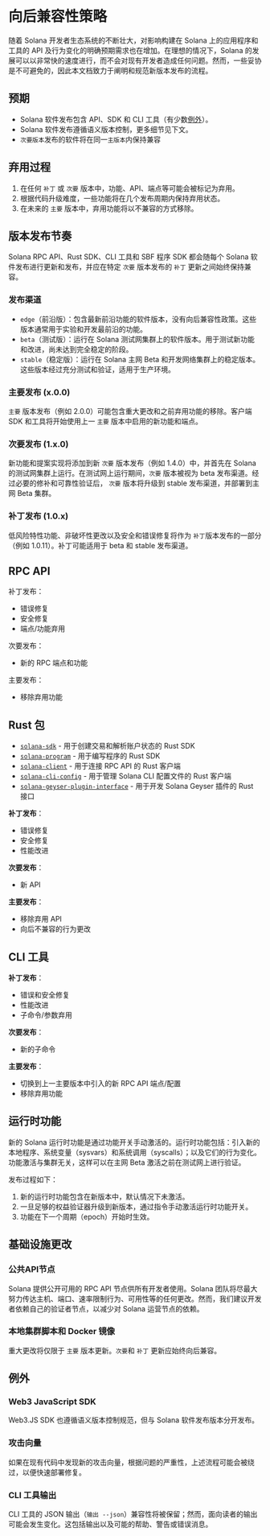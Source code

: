 # 向后兼容性策略

随着 Solana 开发者生态系统的不断壮大，对影响构建在 Solana 上的应用程序和工具的 API 及行为变化的明确预期需求也在增加。在理想的情况下，Solana 的发展可以以非常快的速度进行，而不会对现有开发者造成任何问题。然而，一些妥协是不可避免的，因此本文档致力于阐明和规范新版本发布的流程。

## 预期

- Solana 软件发布包含 API、SDK 和 CLI 工具（有少数[例外](#例外)）。
- Solana 软件发布遵循语义版本控制，更多细节见下文。 
- `次要版本`发布的软件将在同一`主版本`内保持兼容

## 弃用过程

1. 在任何 `补丁` 或 `次要` 版本中，功能、API、端点等可能会被标记为弃用。
2. 根据代码升级难度，一些功能将在几个发布周期内保持弃用状态。
3. 在未来的 `主要` 版本中，弃用功能将以不兼容的方式移除。

## 版本发布节奏

Solana RPC API、Rust SDK、CLI 工具和 SBF 程序 SDK 都会随每个 Solana 软件发布进行更新和发布，并应在特定 `次要` 版本发布的 `补丁` 更新之间始终保持兼容。

### 发布渠道

- `edge`（前沿版）：包含最新前沿功能的软件版本，没有向后兼容性政策。这些版本通常用于实验和开发最前沿的功能。
- `beta`（测试版）：运行在 Solana 测试网集群上的软件版本。用于测试新功能和改进，尚未达到完全稳定的阶段。
- `stable`（稳定版）：运行在 Solana 主网 Beta 和开发网络集群上的稳定版本。这些版本经过充分测试和验证，适用于生产环境。

### 主要发布 (x.0.0)

`主要` 版本发布（例如 2.0.0）可能包含重大更改和之前弃用功能的移除。客户端 SDK 和工具将开始使用上一 `主要` 版本中启用的新功能和端点。

### 次要发布 (1.x.0)

新功能和提案实现将添加到新 `次要` 版本发布（例如 1.4.0）中，并首先在 Solana 的测试网集群上运行。在测试网上运行期间，`次要` 版本被视为 beta 发布渠道。经过必要的修补和可靠性验证后， `次要` 版本将升级到 stable 发布渠道，并部署到主网 Beta 集群。

### 补丁发布 (1.0.x)

低风险特性功能、非破坏性更改以及安全和错误修复将作为 `补丁`版本发布的一部分（例如 1.0.11）。补丁可能适用于 beta 和 stable 发布渠道。

## RPC API

补丁发布：

- 错误修复
- 安全修复
- 端点/功能弃用

次要发布：

- 新的 RPC 端点和功能

主要发布：

- 移除弃用功能


## Rust 包

- [`solana-sdk`](https://docs.rs/solana-sdk/) - 用于创建交易和解析账户状态的 Rust SDK
- [`solana-program`](https://docs.rs/solana-program/) - 用于编写程序的 Rust SDK
- [`solana-client`](https://docs.rs/solana-client/) - 用于连接 RPC API 的 Rust 客户端
- [`solana-cli-config`](https://docs.rs/solana-cli-config/) - 用于管理 Solana CLI 配置文件的 Rust 客户端
- [`solana-geyser-plugin-interface`](https://docs.rs/solana-geyser-plugin-interface/) - 用于开发 Solana Geyser 插件的 Rust 接口

**补丁发布**：

- 错误修复
- 安全修复
- 性能改进

**次要发布**：

- 新 API

**主要发布**：

- 移除弃用 API
- 向后不兼容的行为更改

## CLI 工具

**补丁发布**：

- 错误和安全修复
- 性能改进
- 子命令/参数弃用

**次要发布**：

- 新的子命令

**主要发布**：

- 切换到上一主要版本中引入的新 RPC API 端点/配置
- 移除弃用功能

## 运行时功能

新的 Solana 运行时功能是通过功能开关手动激活的。运行时功能包括：引入新的本地程序、系统变量（sysvars）和系统调用（syscalls）；以及它们的行为变化。功能激活与集群无关，这样可以在主网 Beta 激活之前在测试网上进行验证。

发布过程如下：

1. 新的运行时功能包含在新版本中，默认情况下未激活。
2. 一旦足够的权益验证器升级到新版本，通过指令手动激活运行时功能开关。
3. 功能在下一个周期（epoch）开始时生效。

## 基础设施更改

### 公共API节点

Solana 提供公开可用的 RPC API 节点供所有开发者使用。Solana 团队将尽最大努力传达主机、端口、速率限制行为、可用性等的任何更改。然而，我们建议开发者依赖自己的验证者节点，以减少对 Solana 运营节点的依赖。

### 本地集群脚本和 Docker 镜像

重大更改将仅限于 `主要` 版本更新。`次要`和 `补丁` 更新应始终向后兼容。

## 例外

### Web3 JavaScript SDK

Web3.JS SDK 也遵循语义版本控制规范，但与 Solana 软件发布版本分开发布。

### 攻击向量

如果在现有代码中发现新的攻击向量，根据问题的严重性，上述流程可能会被绕过，以便快速部署修复。

### CLI 工具输出

CLI 工具的 JSON 输出（`输出 --json`）兼容性将被保留；然而，面向读者的输出可能会发生变化。这包括输出以及可能的帮助、警告或错误消息。
